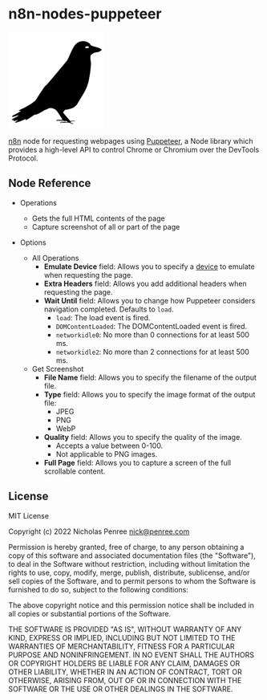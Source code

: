 # n8n-nodes-puppeteer

![n8n.io - Workflow Automation](https://raw.githubusercontent.com/n8n-io/n8n/master/assets/n8n-logo.png)

[n8n](https://www.n8n.io) node for requesting webpages using [Puppeteer](https://pptr.dev/), a Node library which provides a high-level API to control Chrome or Chromium over the DevTools Protocol. 

## Node Reference

* Operations
    * Gets the full HTML contents of the page
    * Capture screenshot of all or part of the page

* Options
    * All Operations
        * **Emulate Device** field: Allows you to specify a [device](https://github.com/puppeteer/puppeteer/blob/main/src/common/DeviceDescriptors.ts) to emulate when requesting the page.
        * **Extra Headers** field: Allows you add additional headers when requesting the page.
        * **Wait Until** field: Allows you to change how Puppeteer considers navigation completed. Defaults to `load`.
            * `load`: The load event is fired.
            * `DOMContentLoaded`: The DOMContentLoaded event is fired.
            * `networkidle0`: No more than 0 connections for at least 500 ms.
            * `networkidle2`: No more than 2 connections for at least 500 ms.
    * Get Screenshot
        * **File Name** field: Allows you to specify the filename of the output file.
        * **Type** field: Allows you to specify the image format of the output file:
            * JPEG
            * PNG
            * WebP
        * **Quality** field: Allows you to specify the quality of the image.
            * Accepts a value between 0-100.
            * Not applicable to PNG images.
        * **Full Page** field: Allows you to capture a screen of the full scrollable content.
## License

MIT License

Copyright (c) 2022 Nicholas Penree <nick@penree.com>

Permission is hereby granted, free of charge, to any person obtaining a copy
of this software and associated documentation files (the "Software"), to deal
in the Software without restriction, including without limitation the rights
to use, copy, modify, merge, publish, distribute, sublicense, and/or sell
copies of the Software, and to permit persons to whom the Software is
furnished to do so, subject to the following conditions:

The above copyright notice and this permission notice shall be included in all
copies or substantial portions of the Software.

THE SOFTWARE IS PROVIDED "AS IS", WITHOUT WARRANTY OF ANY KIND, EXPRESS OR
IMPLIED, INCLUDING BUT NOT LIMITED TO THE WARRANTIES OF MERCHANTABILITY,
FITNESS FOR A PARTICULAR PURPOSE AND NONINFRINGEMENT. IN NO EVENT SHALL THE
AUTHORS OR COPYRIGHT HOLDERS BE LIABLE FOR ANY CLAIM, DAMAGES OR OTHER
LIABILITY, WHETHER IN AN ACTION OF CONTRACT, TORT OR OTHERWISE, ARISING FROM,
OUT OF OR IN CONNECTION WITH THE SOFTWARE OR THE USE OR OTHER DEALINGS IN THE
SOFTWARE.